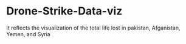 # Drone-Strike-Data-viz
It reflects the visualization of the total life lost in pakistan, Afganistan, Yemen, and Syria 
